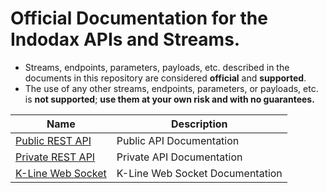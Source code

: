 # Official Documentation for the Indodax APIs and Streams.

* Streams, endpoints, parameters, payloads, etc. described in the documents in this repository are considered **official** and **supported**.
* The use of any other streams, endpoints, parameters, or payloads, etc. is **not supported**; **use them at your own risk and with no guarantees.**


Name | Description
------------ | ------------
[Public REST API](./Public-RestAPI.md) | Public API Documentation
[Private REST API](./kline-websocket.md) | Private API Documentation
[K-Line Web Socket](./kline-websocket.md) | K-Line Web Socket Documentation


